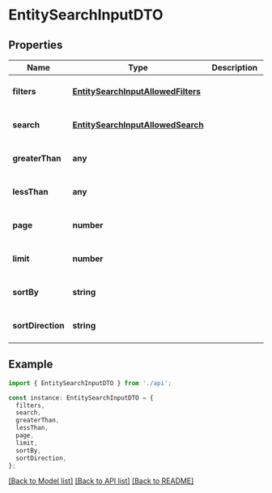 # EntitySearchInputDTO

## Properties

| Name              | Type                                                                      | Description | Notes                             |
| ----------------- | ------------------------------------------------------------------------- | ----------- | --------------------------------- |
| **filters**       | [**EntitySearchInputAllowedFilters**](EntitySearchInputAllowedFilters.md) |             | [optional] [default to undefined] |
| **search**        | [**EntitySearchInputAllowedSearch**](EntitySearchInputAllowedSearch.md)   |             | [optional] [default to undefined] |
| **greaterThan**   | **any**                                                                   |             | [optional] [default to undefined] |
| **lessThan**      | **any**                                                                   |             | [optional] [default to undefined] |
| **page**          | **number**                                                                |             | [optional] [default to undefined] |
| **limit**         | **number**                                                                |             | [optional] [default to undefined] |
| **sortBy**        | **string**                                                                |             | [optional] [default to undefined] |
| **sortDirection** | **string**                                                                |             | [optional] [default to undefined] |

## Example

```typescript
import { EntitySearchInputDTO } from './api';

const instance: EntitySearchInputDTO = {
  filters,
  search,
  greaterThan,
  lessThan,
  page,
  limit,
  sortBy,
  sortDirection,
};
```

[[Back to Model list]](../README.md#documentation-for-models) [[Back to API list]](../README.md#documentation-for-api-endpoints) [[Back to README]](../README.md)
